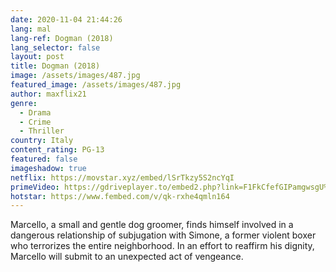 ```yaml
---
date: 2020-11-04 21:44:26
lang: mal
lang-ref: Dogman (2018)
lang_selector: false
layout: post
title: Dogman (2018)
image: /assets/images/487.jpg
featured_image: /assets/images/487.jpg
author: maxflix21
genre:
  - Drama
  - Crime
  - Thriller
country: Italy
content_rating: PG-13
featured: false
imageshadow: true
netflix: https://movstar.xyz/embed/lSrTkzy5S2ncYqI
primeVideo: https://gdriveplayer.to/embed2.php?link=F1FkCfefGIPamgwsgU%252FYfQDuYtoQLky%252BtvlWqgDQcivoWG2G5qAAx92f500LBbah3ZiqOchKLJTxh9RK57BmVfJIGbYi0OT6I5NJ7ygJ%252F%252F29zSGJafGsLV75SXCyTI7B%252F%252BaRjk4tDYW0rLVlk%252FAbal3OqWrmeW7c2NWoiIbh%252FlKa1moaY4DMTgPX9hi%252F%252FDoLQ%253D
hotstar: https://www.fembed.com/v/qk-rxhe4qmln164
---
```

 Marcello, a small and gentle dog groomer, finds himself involved in a dangerous relationship of subjugation with Simone, a former violent boxer who terrorizes the entire neighborhood. In an effort to reaffirm his dignity, Marcello will submit to an unexpected act of vengeance.